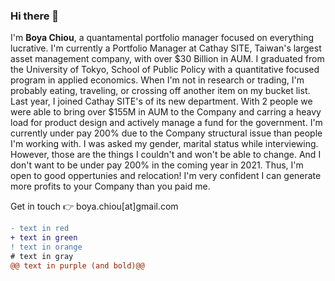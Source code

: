 ### Hi there 👋

I'm **Boya Chiou**, a quantamental portfolio manager focused on everything lucrative.
I'm currently a Portfolio Manager at Cathay SITE, Taiwan's largest asset management company, with over $30 Billion in AUM. 
I graduated from the University of Tokyo, School of Public Policy with a quantitative focused program in applied economics.
When I'm not in research or trading, I'm probably eating, traveling, or crossing off another item on my bucket list.
Last year, I joined Cathay SITE's of its new department. 
With 2 people we were able to bring over $155M in AUM to the Company and carring a heavy load for product design and actively manage a fund for the government.
I'm currently under pay 200% due to the Company structural issue than people I'm working with. 
I was asked my gender, marital status while interviewing. However, those are the things I couldn't and won't be able to change.
And I don't want to be under pay 200% in the coming year in 2021. Thus, I'm open to good oppertunies and relocation!
I'm very confident I can generate more profits to your Company than you paid me.

Get in touch 👉  boya.chiou[at]gmail.com

```diff
- text in red
+ text in green
! text in orange
# text in gray
@@ text in purple (and bold)@@
```

<!--
**boyac/boyac** is a ✨ _special_ ✨ repository because its `README.md` (this file) appears on your GitHub profile.

Here are some ideas to get you started:

- 🔭 I’m currently working on ...
- 🌱 I’m currently learning ...
- 👯 I’m looking to collaborate on ...
- 🤔 I’m looking for help with ...
- 💬 Ask me about ...
- 📫 How to reach me: ...
- 😄 Pronouns: ...
- ⚡ Fun fact: ...
-->
